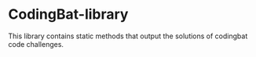 # CodingBat-library
This library contains static methods that output the solutions of codingbat code challenges.
